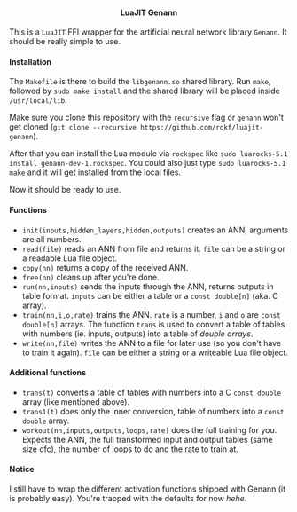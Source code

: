 <h4 align="center">LuaJIT Genann</h4>

This is a `LuaJIT` FFI wrapper for the artificial neural network library `Genann`.
It should be really simple to use.

#### Installation

The `Makefile` is there to build the `libgenann.so` shared library.
Run `make`, followed by `sudo make install` and the shared library will be placed inside `/usr/local/lib`.

Make sure you clone this repository with the `recursive` flag or `genann` won't get cloned (`git clone --recursive https://github.com/rokf/luajit-genann`).

After that you can install the Lua module via `rockspec` like `sudo luarocks-5.1 install genann-dev-1.rockspec`.
You could also just type `sudo luarocks-5.1 make` and it will get installed from the local files.

Now it should be ready to use.

#### Functions

- `init(inputs,hidden_layers,hidden,outputs)` creates an ANN, arguments are all numbers.
- `read(file)` reads an ANN from file and returns it. `file` can be a string or a readable Lua file object.
- `copy(nn)` returns a copy of the received ANN.
- `free(nn)` cleans up after you're done.
- `run(nn,inputs)` sends the inputs through the ANN, returns outputs in table format.
  `inputs` can be either a table or a `const double[n]` (aka. C array).
- `train(nn,i,o,rate)` trains the ANN. `rate` is a number, `i` and `o` are `const double[n]` arrays.
  The function `trans` is used to convert a table of tables with numbers (ie. inputs, outputs) into
  a table of *double arrays*.
- `write(nn,file)` writes the ANN to a file for later use (so you don't have to train it again).
  `file` can be either a string or a writeable Lua file object.

#### Additional functions

- `trans(t)` converts a table of tables with numbers into a C `const double` array (like mentioned above).
- `trans1(t)` does only the inner conversion, table of numbers into a `const double` array.
- `workout(nn,inputs,outputs,loops,rate)` does the full training for you. Expects the ANN,
  the full transformed input and output tables (same size ofc), the number of loops to do and the rate
  to train at.

#### Notice

I still have to wrap the different activation functions shipped with Genann (it is probably easy).
You're trapped with the defaults for now *hehe*.
